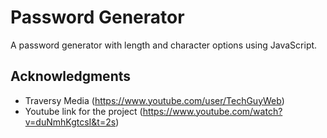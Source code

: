 # Password Generator

A password generator with length and character options using JavaScript.


## Acknowledgments

* Traversy Media (https://www.youtube.com/user/TechGuyWeb)
* Youtube link for the project (https://www.youtube.com/watch?v=duNmhKgtcsI&t=2s)